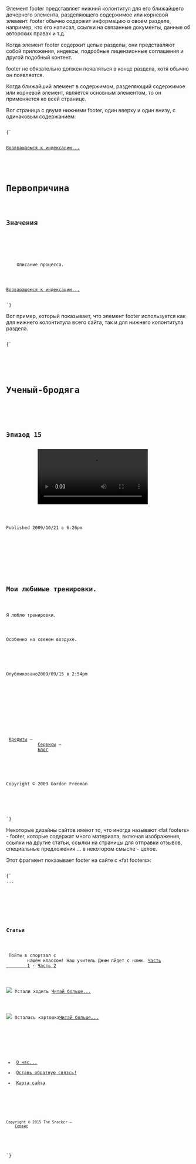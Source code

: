<p>
	Элемент <LE>footer</LE> представляет нижний колонтитул для его ближайшего дочернего элемента, разделяющего содержимое или корневой элемент. <LE>footer</LE> обычно содержит информацию о своем разделе, например, кто его написал, ссылки на связанные документы, данные об авторских правах и т.д.
</p>

<p>
	Когда элемент <LE>footer</LE> содержит целые разделы, они представляют собой приложения, индексы, подробные лицензионные соглашения и другой подобный контент.
</p>

<p>
	<LE>footer</LE> не обязательно должен появляться в конце раздела, хотя обычно он появляется.
</p>

<p>
	Когда ближайший элемент в содержимом, разделяющий содержимое или корневой элемент, является основным элементом, то он применяется ко всей странице.
</p>

<ExampleBox>

Вот страница с двумя нижними <LE>footer</LE>, один вверху и один внизу, с одинаковым содержанием:

<Code>
{`
<body>
 	<footer><a href="../">Возвращаемся к индексации...</a></footer>
 	<hgroup>
 		<h1>Первопричина</h1>
  		<h2>Значения</h2>
 	</hgroup>
 	<p>
 	Описание процесса.
	</p>
	<footer><a href="../">Возваращемся к индексации...</a></footer>
</body>
`}
</Code>

</ExampleBox>

<ExampleBox>

Вот пример, который показывает, что элемент <LE>footer</LE> используется как для нижнего колонтитула всего сайта, так и для нижнего колонтитула раздела.

<Code>
{`
<!DOCTYPE HTML>
	<HTML LANG="en"><HEAD>
	<TITLE>Ученый - бродяга</TITLE>
	<BODY>
		<H1>Ученый-бродяга</H1>
		<ARTICLE>
 			<H1>Эпизод 15</H1>
 			<VIDEO SRC="/fm/015.ogv" CONTROLS PRELOAD>
 		 		<P><A HREF="/fm/015.ogv">Загрузить видео</A>.</P>
 			</VIDEO>
			<FOOTER> <!-- footer for article -->
 				<P>Published <TIME DATETIME="2009-10-21T18:26-07:00">2009/10/21 в 6:26pm</TIME></P>
 			</FOOTER>
		</ARTICLE>
		<ARTICLE>
 			<H1>Мои любимые тренировки.</H1>
 			<P>Я люблю тренировки.</P>
 			<P>Особенно на свежем воздухе.</P>
 			<FOOTER> <!-- footer for article -->
  				<P>Опубликовано<TIME DATETIME="2009-09-15T14:54-07:00">2009/09/15 в 2:54pm</TIME></P>
 			</FOOTER>
		</ARTICLE>
		<FOOTER> <!-- site wide footer -->
 		<NAV>
  		<P>	<A HREF="/credits.html">Кредиты</A> —
     		<A HREF="/tos.html">Сервисы</A> —
     		<A HREF="/index.html">Блог</A></P>
 		</NAV>
 		<P>Copyright © 2009 Gordon Freeman</P>
		</FOOTER>
	</BODY>
</HTML>
`}
</Code>

</ExampleBox>

<ExampleBox>

Некоторые дизайны сайтов имеют то, что иногда называют «fat footers» - <LE>footer</LE>, которые содержат много материала, включая изображения, ссылки на другие статьи, ссылки на страницы для отправки отзывов, специальные предложения ... в некотором смысле - целое.

Этот фрагмент показывает <LE>footer</LE> на сайте с «fat footers»:

<Code>
{`
...
 <footer>
  	<nav>
   	<section>
   		<h1>Статьи</h1>
    	<p><img src="images/somersaults.jpeg" alt=""> Пойти в спортзал с
    	нашем классом! Наш учитель Джим пйдет с нами. <a href="articles/somersaults/1">Часть
   		1</a> · <a href="articles/somersaults/2">Часть 2</a></p>
    	<p><img src="images/kindplus.jpeg"> Устали ходить <a href="articles/kindplus/1">Читай больше...</a></p>
    	<p><img src="images/crisps.jpeg"> Осталась картошка<a
    	href="articles/crisps/1">Читай больше...</a></p>
  	</section>
   		<ul>
    		<li> <a href="/about">О нас...</a>
    		<li> <a href="/feedback">Оставь обратную связсь!</a>
    		<li> <a href="/sitemap">Карта сайта</a>
   		</ul>
  	</nav>
  	<p><small>Copyright © 2015 The Snacker —
  	<a href="/tos">Сервис</a></small></p>
 </footer>
</body>
`}
</Code>

</ExampleBox>








